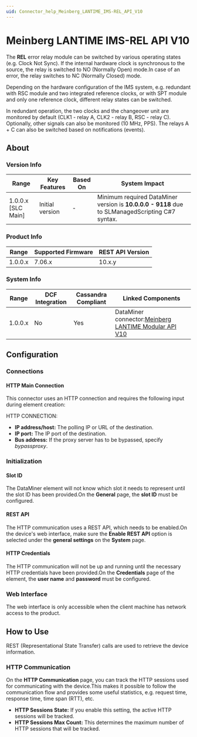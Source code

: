 ```yaml
---
uid: Connector_help_Meinberg_LANTIME_IMS-REL_API_V10
---
```


# Meinberg LANTIME IMS-REL API V10

The **REL** error relay module can be switched by various operating states (e.g. Clock Not Sync). If the internal hardware clock is synchronous to the source, the relay is switched to NO (Normally Open) mode.In case of an error, the relay switches to NC (Normally Closed) mode.

Depending on the hardware configuration of the IMS system, e.g. redundant with RSC module and two integrated reference clocks, or with SPT module and only one reference clock, different relay states can be switched.

In redundant operation, the two clocks and the changeover unit are monitored by default (CLK1 - relay A, CLK2 - relay B, RSC - relay C). Optionally, other signals can also be monitored (10 MHz, PPS). The relays A + C can also be switched based on notifications (events).

## About

### Version Info

| **Range**            | **Key Features** | **Based On** | **System Impact**                                                                               |
|----------------------|------------------|--------------|-------------------------------------------------------------------------------------------------|
| 1.0.0.x \[SLC Main\] | Initial version  | \-           | Minimum required DataMiner version is **10.0.0.0 - 9118** due to SLManagedScripting C#7 syntax. |

### Product Info

| **Range** | **Supported Firmware** | **REST API Version** |
|-----------|------------------------|----------------------|
| 1.0.0.x   | 7.06.x                 | 10.x.y               |

### System Info

| **Range** | **DCF Integration** | **Cassandra Compliant** | **Linked Components**                                                                                                |
|-----------|---------------------|-------------------------|----------------------------------------------------------------------------------------------------------------------|
| 1.0.0.x   | No                  | Yes                     | DataMiner connector:[Meinberg LANTIME Modular API V10](xref:Connector_help_Meinberg_LANTIME_Modular_API_V10) |

## Configuration

### Connections

#### HTTP Main Connection

This connector uses an HTTP connection and requires the following input during element creation:

HTTP CONNECTION:

- **IP address/host:** The polling IP or URL of the destination.
- **IP port:** The IP port of the destination.
- **Bus address:** If the proxy server has to be bypassed, specify *bypassproxy*.

### Initialization

#### Slot ID

The DataMiner element will not know which slot it needs to represent until the slot ID has been provided.On the **General** page, the **slot ID** must be configured.

#### REST API

The HTTP communication uses a REST API, which needs to be enabled.On the device's web interface, make sure the **Enable REST API** option is selected under the **general settings** on the **System** page.

#### HTTP Credentials

The HTTP communication will not be up and running until the necessary HTTP credentials have been provided.On the **Credentials** page of the element, the **user name** and **password** must be configured.

### Web Interface

The web interface is only accessible when the client machine has network access to the product.

## How to Use

REST (Representational State Transfer) calls are used to retrieve the device information.

### HTTP Communication

On the **HTTP Communication** page, you can track the HTTP sessions used for communicating with the device.This makes it possible to follow the communication flow and provides some useful statistics, e.g. request time, response time, time span (RTT), etc.

- **HTTP Sessions State:** If you enable this setting, the active HTTP sessions will be tracked.
- **HTTP Sessions Max Count:** This determines the maximum number of HTTP sessions that will be tracked.
